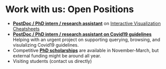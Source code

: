 # Work with us: Open Positions

* __[PostDoc / PhD intern / research assistant](jobs-cheatsheets.html)__ on [Interactive Visualization Cheatsheets](http://visualizationcheatsheets.github.io)
* __[PostDoc / PhD intern / research assistant on Covid19 guidelines](jobs-covid19guidelines.html)__ Helping with an urgent project on supporting querying, browsing, and visulalizing Covid19 guidelines.
* Competitive __[PhD scholarships](phd-edinburgh.html)__ are available in November-March, but external funding might be around all year. 
* Visiting students (contact us directly)
